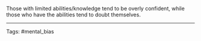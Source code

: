 Those with limited abilities/knowledge tend to be overly confident, while those who have the abilities tend to doubt themselves.

_______________
Tags: #mental_bias 